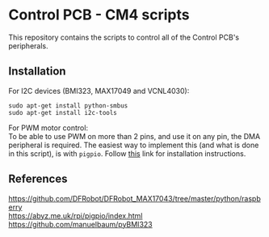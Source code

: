 # Control PCB - CM4 scripts
This repository contains the scripts to control all of the Control PCB's peripherals.

## Installation
For I2C devices (BMI323, MAX17049 and VCNL4030):
```
sudo apt-get install python-smbus 
sudo apt-get install i2c-tools
```

For PWM motor control:\
To be able to use PWM on more than 2 pins, and use it on any pin, the DMA peripheral is required. The easiest way to implement this (and what is done in this script), is with `pigpio`. Follow [this](https://abyz.me.uk/rpi/pigpio/download.html) link for installation instructions.


## References
https://github.com/DFRobot/DFRobot_MAX17043/tree/master/python/raspberry \
https://abyz.me.uk/rpi/pigpio/index.html \
https://github.com/manuelbaum/pyBMI323
